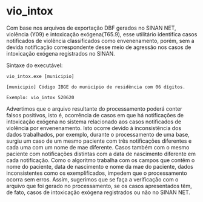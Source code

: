# vio_intox  
Com base nos arquivos de exportação DBF gerados no SINAN NET, violência (Y09) e intoxicação exógena(T65.9), esse utilitário identifica casos notificados de violência classificados como envenenamento, porém, sem a devida notificação correspondente desse meio de agressão nos casos de intoxicação exógena registrados no SINAN.

Sintaxe do executável:

~~~
vio_intox.exe [municipio]

[municipio] Código IBGE do município de residência com 06 dígitos.

Exemplo: vio_intox 520620
~~~

Advertimos que o arquivo resultante do processamento poderá conter falsos positivos, isto é, ocorrência de casos em que há notificações de intoxicação exógena no sistema relacionado aos casos notificados de violência por envenenamento. Isto ocorre devido à inconsistência dos dados trabalhados, por exemplo, durante o processamento de uma base, surgiu um caso de um mesmo paciente com três notificações diferentes e cada uma com um nome de mae diferente. Casos também com o mesmo paciente com notificações distintas com a data de nascimento diferente em cada notificação. Como o algoritmo trabalha com os campos que contêm o nome do paciente, data de nascimento e nome da mae do paciente, dados inconsistentes como os exemplificados, impedem que o processamento ocorra sem erros. Assim, sugerimos que se faça a verificação com o arquivo que foi gerado no processamento, se os casos apresentados têm, de fato, casos de intoxicação exógena registrados ou não no SINAN NET.



